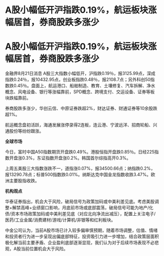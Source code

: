 # A股小幅低开沪指跌0.19%，航运板块涨幅居首，券商股跌多涨少

# A股小幅低开沪指跌0.19%，航运板块涨幅居首，券商股跌多涨少

金融界8月21日消息
A股三大指数小幅低开，沪指跌0.19％，报3125.99点，深成指跌0.24％，报10432.95点，创业板指跌0.48％，报2108.7点；另外科创50指数跌0.45％。盘面上，航运港口、船舶制造、教育、土壤修复、汽车拆解、净水概念、风电设备、银行等涨幅靠前，SPD概念、跨境支付、交运设备、证券等板块跌幅靠前。

券商股跌多涨少，华创云信、中原证券跌超2%，财达证券、财通证券等10余股跌超1%。

航运概念盘初活跃，海通发展涨停录得2连板，连云港、宁波远洋、招商轮船、兴通股份等纷纷跟涨。

**全球市场**

今日，富时中国A50指数期货开盘跌0.49%。港股恒指开盘跌0.85％。日经225指数开盘涨0.3%，东证指数开盘涨0.2%。韩国首尔综指高开0.3%。

上周五美股三大指数涨跌不一，道指涨0.07%，报34500.66点；纳指跌0.2%，报13290.78点；标普500指数跌0.01%。纳斯达克中国金龙指数收跌3.47%。欧洲主要股指收跌。

**机构观点**

华泰证券指出，机会大于风险，破局信号为政策加码或中美利差见底。考虑美股调整+解禁高峰+业绩窗口影响，月底前市场或底部震荡，破局信号可能为地产/化债/资本市场政策加码或中美利差见底（对应北向净流出减压），配置上关注电子/医药/工业金属/消费建材/游戏/计算机/非银等和红利板块。

中金公司认为，当前A股市场已计入较多偏审慎预期，随着市场调整，估值、情绪和投资者行为进一步呈现出偏底部特征，投资吸引力进一步增加，结合政策层面积极化解当前主要矛盾、企业盈利底部逐渐显现，我们认为对于后续市场表现不必悲观，A股当前位置机会大于风险。

